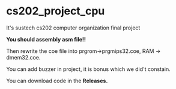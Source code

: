 # cs202_project_cpu
It's sustech cs202 computer organization final project

**You should assembly asm file!!**

Then rewrite the coe file into prgrom->prgmips32.coe, RAM -> dmem32.coe.

You can add buzzer in project, it is bonus which we did't constain.

You can download code in the **Releases.**
